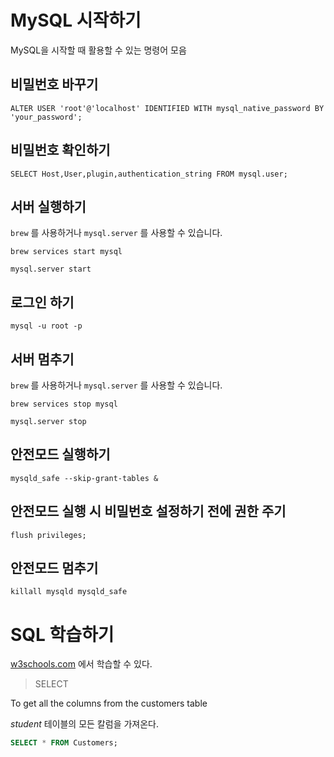 # MySQL 시작하기

MySQL을 시작할 때 활용할 수 있는 명령어 모음

## 비밀번호 바꾸기

```
ALTER USER 'root'@'localhost' IDENTIFIED WITH mysql_native_password BY 'your_password';
```

## 비밀번호 확인하기

```
SELECT Host,User,plugin,authentication_string FROM mysql.user;
```
## 서버 실행하기

```brew``` 를 사용하거나 ```mysql.server``` 를 사용할 수 있습니다.

```
brew services start mysql
```
```
mysql.server start
```

## 로그인 하기

```
mysql -u root -p
```

## 서버 멈추기

```brew``` 를 사용하거나 ```mysql.server``` 를 사용할 수 있습니다.

```
brew services stop mysql
```
```
mysql.server stop
```

## 안전모드 실행하기

```
mysqld_safe --skip-grant-tables &
```

## 안전모드 실행 시 비밀번호 설정하기 전에 권한 주기

```
flush privileges;
```

## 안전모드 멈추기

```
killall mysqld mysqld_safe
```

# SQL 학습하기

[w3schools.com](https://www.w3schools.com/sql/exercise.asp?filename=exercise_select1) 에서 학습할 수 있다.

> SELECT

To get all the columns from the customers table

_student_ 테이블의 모든 칼럼을 가져온다.

```sql
SELECT * FROM Customers;
```